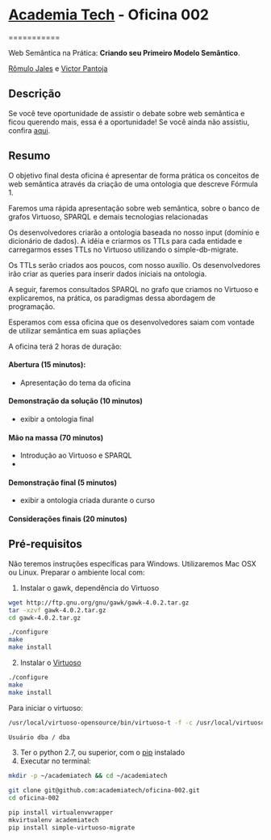 # [Academia Tech](http://academiatech.com.br) - Oficina 002
===========

Web Semântica na Prática: **Criando seu Primeiro Modelo Semântico**.

[Rômulo Jales](http://github.com/romulojales) e [Victor Pantoja](http://github.com/victorpantoja)

## Descrição

Se você teve oportunidade de assistir o debate sobre web semântica e ficou querendo mais, essa é a oportunidade! Se você ainda não assistiu, confira [aqui](http://academiatech.com.br/agenda/web-semantica-os-desafios-por-tras-da-nova-web).

## Resumo

O objetivo final desta oficina é apresentar de forma prática os conceitos de web semântica através da criação de uma ontologia que descreve Fórmula 1.

Faremos uma rápida apresentação sobre web semântica, sobre o banco de grafos Virtuoso, SPARQL e demais tecnologias relacionadas

Os desenvolvedores criarão a ontologia baseada no nosso input (domínio e dicionário de dados). A idéia e criarmos os TTLs para cada entidade e carregarmos esses TTLs no Virtuoso utilizando o simple-db-migrate.

Os TTLs serão criados aos poucos, com nosso auxílio. Os desenvolvedores irão criar as queries para inserir dados iniciais na ontologia.

A seguir, faremos consultados SPARQL no grafo que criamos no Virtuoso e explicaremos, na prática, os paradigmas dessa abordagem de programação.

Esperamos com essa oficina que os desenvolvedores saiam com vontade de utilizar semântica em suas apliações

A oficina terá 2 horas de duração:

#### Abertura (15 minutos):

- Apresentação do tema da oficina

#### Demonstração da solução (10 minutos)

- exibir a ontologia final

#### Mão na massa (70 minutos)

- Introdução ao Virtuoso e SPARQL
- 

#### Demonstração final (5 minutos)

- exibir a ontologia criada durante o curso

#### Considerações finais (20 minutos)

## Pré-requisitos

Não teremos instruções específicas para Windows. Utilizaremos Mac OSX ou Linux. Preparar o ambiente local com:

1. Instalar o gawk, dependência do Virtuoso

```bash
wget http://ftp.gnu.org/gnu/gawk/gawk-4.0.2.tar.gz
tar -xzvf gawk-4.0.2.tar.gz
cd gawk-4.0.2.tar.gz

./configure
make
make install
```

2. Instalar o [Virtuoso](http://sourceforge.net/projects/virtuoso/?source=dlp)

```bash
./configure
make
make install
```

Para iniciar o virtuoso:
```bash
/usr/local/virtuoso-opensource/bin/virtuoso-t -f -c /usr/local/virtuoso-opensource/var/lib/virtuoso/db/virtuoso.ini

Usuário dba / dba
```

3. Ter o python 2.7, ou superior, com o [pip](https://pypi.python.org/pypi/pip) instalado
4. Executar no terminal:

```bash
mkdir -p ~/academiatech && cd ~/academiatech

git clone git@github.com:academiatech/oficina-002.git
cd oficina-002

pip install virtualenvwrapper
mkvirtualenv academiatech
pip install simple-virtuoso-migrate

```
